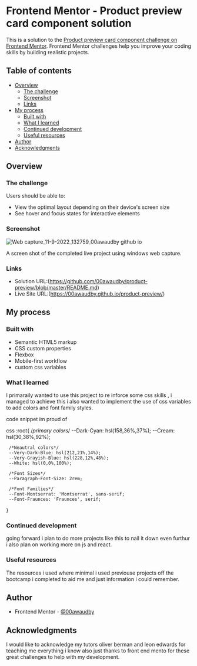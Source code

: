 # Frontend Mentor - Product preview card component solution

This is a solution to the [Product preview card component challenge on Frontend Mentor](https://www.frontendmentor.io/challenges/product-preview-card-component-GO7UmttRfa). Frontend Mentor challenges help you improve your coding skills by building realistic projects. 

## Table of contents

- [Overview](#overview)
  - [The challenge](#the-challenge)
  - [Screenshot](#screenshot)
  - [Links](#links)
- [My process](#my-process)
  - [Built with](#built-with)
  - [What I learned](#what-i-learned)
  - [Continued development](#continued-development)
  - [Useful resources](#useful-resources)
- [Author](#author)
- [Acknowledgments](#acknowledgments)



## Overview

### The challenge

Users should be able to:

- View the optimal layout depending on their device's screen size
- See hover and focus states for interactive elements

### Screenshot

![Web capture_11-9-2022_132759_00awaudby github io](https://user-images.githubusercontent.com/84845712/189527690-5d9e76cd-f164-4573-bb47-e1f7e5fa5650.jpeg)


A screen shot of the completed live project using windows web capture.

### Links

- Solution URL:(https://github.com/00awaudby/product-preview/blob/master/README.md)
- Live Site URL:(https://00awaudby.github.io/product-preview/)

## My process

### Built with

- Semantic HTML5 markup
- CSS custom properties
- Flexbox
- Mobile-first workflow
- custom css variables




### What I learned

I primaraily wanted to use this project to re inforce some css skills , i managed to achieve this i also wanted to implement the use of css variables to add colors and font family styles.

code snippet im proud of

css
:root{
    /*primary colors*/
    --Dark-Cyan: hsl(158,36%,37%);
    --Cream: hsl(30,38%,92%);

     /*Neautral colors*/
     --Very-Dark-Blue: hsl(212,21%,14%);
     --Very-Grayish-Blue: hsl(228,12%,48%);
     --White: hsl(0,0%,100%);

     /*Font Sizes*/
     --Paragraph-Font-Size: 2rem;

     /*Font Families*/
     --Font-Montserrat: 'Montserrat', sans-serif;
     --Font-Fraunces: 'Fraunces', serif;


}



### Continued development

going forward i plan to do more projects like this to nail it down even furthur i also plan on working more on js and react.



### Useful resources

The resources i used where minimal i used previouse projects off the bootcamp i completed to aid me and just information i could remember.

## Author


- Frontend Mentor - [@00awaudby](https://www.frontendmentor.io/profile/00awaudby)




## Acknowledgments

I would like to acknowledge my tutors oliver berman and leon edwards for teaching me everything i know also just thanks to front end mento for these great challenges to help with my development.


